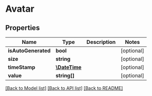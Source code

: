 # Avatar

## Properties
Name | Type | Description | Notes
------------ | ------------- | ------------- | -------------
**isAutoGenerated** | **bool** |  | [optional] 
**size** | **string** |  | [optional] 
**timeStamp** | [**\DateTime**](\DateTime.md) |  | [optional] 
**value** | **string[]** |  | [optional] 

[[Back to Model list]](../README.md#documentation-for-models) [[Back to API list]](../README.md#documentation-for-api-endpoints) [[Back to README]](../README.md)


